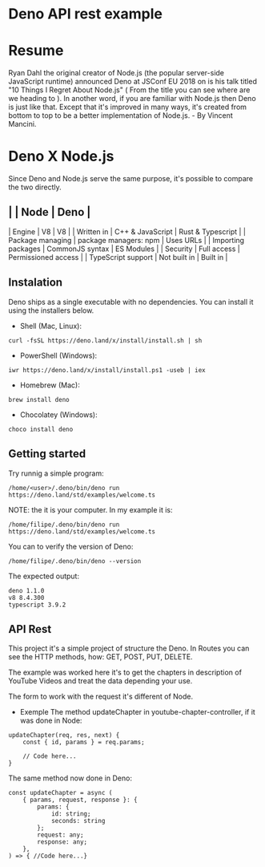 # Deno API rest example

# Resume
Ryan Dahl the original creator of Node.js (the popular server-side JavaScript runtime) announced Deno at JSConf EU 2018 on is his talk titled "10 Things I Regret About Node.js" ( From the title you can see where are we heading to ). In another word, if you are familiar with Node.js then Deno is just like that. Except that it's improved in many ways, it's created from bottom to top to be a better implementation of Node.js. - By Vincent Mancini.

# Deno X Node.js
Since Deno and Node.js serve the same purpose, it's possible to compare the two directly.

|                         |          Node         |           Deno        |
---------------------------------------------------------------------------
|          Engine         |           V8          |           V8          |
|         Written in      |   C++ & JavaScript    |   Rust & Typescript   |
|      Package managing   | package managers: npm |        Uses URLs      |
|      Importing packages |    CommonJS syntax    |      ES Modules       |
|         Security        |       Full access     |   Permissioned access |
|      TypeScript support |      Not built in     | 	   Built in       |
 
## Instalation
Deno ships as a single executable with no dependencies. You can install it using the installers below.

- Shell (Mac, Linux):
```shell
curl -fsSL https://deno.land/x/install/install.sh | sh
```

- PowerShell (Windows):
```shell
iwr https://deno.land/x/install/install.ps1 -useb | iex
```

- Homebrew (Mac):
```shell
brew install deno
```

- Chocolatey (Windows):
```shell
choco install deno
```

## Getting started
Try runnig a simple program:
```shell
/home/<user>/.deno/bin/deno run https://deno.land/std/examples/welcome.ts
```

NOTE: the <user> it is your computer.
In my example it is: 
```shell
/home/filipe/.deno/bin/deno run https://deno.land/std/examples/welcome.ts
```
You can to verify the version of Deno:
```shell
/home/filipe/.deno/bin/deno --version
```
The expected output:
```shell
deno 1.1.0
v8 8.4.300
typescript 3.9.2
```

## API Rest
This project it's a simple project of structure the Deno.
In Routes you can see the HTTP methods, how: GET, POST, PUT, DELETE.

The example was worked here it's to get the chapters in description of YouTube Videos and treat the data depending your use.

The form to work with the request it's different of Node.

- Exemple
The method updateChapter in youtube-chapter-controller, if it was done in Node:
```node
updateChapter(req, res, next) {
    const { id, params } = req.params;

    // Code here...
}
```

The same method now done in Deno:
```deno
const updateChapter = async (
    { params, request, response }: {
        params: {
            id: string;
            seconds: string
        };
        request: any;
        response: any;
    },
) => { //Code here...}
```